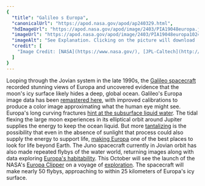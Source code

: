 ```yaml
---
{
  "title": "Galileo s Europa",
  "canonicalUrl": "https://apod.nasa.gov/apod/ap240329.html",
  "hdImageUrl": "https://apod.nasa.gov/apod/image/2403/PIA19048europa.jpg",
  "imageUrl": "https://apod.nasa.gov/apod/image/2403/PIA19048europa1024.jpg",
  "imageAlt": "See Explanation. Clicking on the picture will download  the highest resolution version available.",
  "credit": [
    "Image Credit: [NASA](https://www.nasa.gov/), [JPL-Caltech](http://www.jpl.nasa.gov/), [SETI Institute](http://www.seti.org/), Cynthia Phillips, Marty Valenti"
  ]
}
---
```


Looping through the Jovian system in the late 1990s, the [Galileo spacecraft](https://solarsystem.nasa.gov/galileo/) recorded stunning views of Europa and uncovered evidence that the moon's icy surface likely hides a deep, global ocean. Galileo's Europa image data has been [remastered here](https://photojournal.jpl.nasa.gov/catalog/?IDNumber=PIA19048), with improved calibrations to produce a color image approximating what the human eye might see. Europa's long curving fractures [hint at the subsurface liquid water](https://www.nasa.gov/feature/goddard/2019/nasa-scientists-confirm-water-vapor-on-europa). The tidal flexing the large moon experiences in its elliptical orbit around Jupiter supplies the energy to keep the ocean liquid. But more [tantalizing](https://apod.nasa.gov/apod/ap140919.html) is the possibility that even in the absence of sunlight that process could also supply the energy to support life, [making Europa](https://apod.nasa.gov/apod/ap160401.html) one of the best places to look for life beyond Earth. The Juno spacecraft currently in Jovian orbit has also made repeated flybys of the water world, returning images along with data exploring [Europa's habitability](https://www.nasa.gov/missions/juno/nasas-juno-mission-measures-oxygen-production-at-europa/). This October will see the launch of the NASA's [Europa Clipper](https://europa.nasa.gov/) on a voyage of [exploration](https://www.youtube.com/watch?v=EgWbeDNPD6o). The spacecraft will make nearly 50 flybys, approaching to within 25 kilometers of Europa's icy surface.
